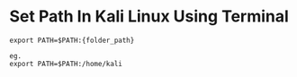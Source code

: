 # Set Path In Kali Linux Using Terminal

    export PATH=$PATH:{folder_path}
    
    eg.
    export PATH=$PATH:/home/kali
